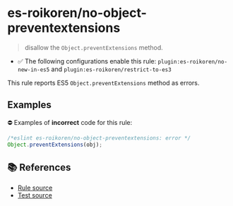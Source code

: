 # es-roikoren/no-object-preventextensions
> disallow the `Object.preventExtensions` method.

- ✅ The following configurations enable this rule: `plugin:es-roikoren/no-new-in-es5` and `plugin:es-roikoren/restrict-to-es3`

This rule reports ES5 `Object.preventExtensions` method as errors.

## Examples

⛔ Examples of **incorrect** code for this rule:

```js
/*eslint es-roikoren/no-object-preventextensions: error */
Object.preventExtensions(obj);
```

## 📚 References

- [Rule source](https://github.com/roikoren755/eslint-plugin-es/blob/v0.0.7/src/rules/no-object-preventextensions.ts)
- [Test source](https://github.com/roikoren755/eslint-plugin-es/blob/v0.0.7/tests/src/rules/no-object-preventextensions.ts)
